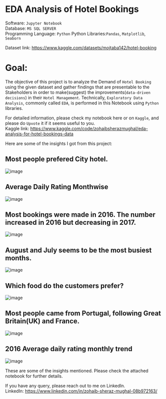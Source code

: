 # **EDA Analysis of Hotel Bookings**

Software: `Jupyter Notebook`  
Database: `MS SQL SERVER`  
Programming Language: `Python`
Python Libraries:`Pandas`, `Matplotlib`, `Seaborn`

Dataset link: https://www.kaggle.com/datasets/mojtaba142/hotel-booking
<br/>
# **Goal:**
The objective of this project is to analyze the Demand of `Hotel Booking` using the given dataset and gather findings that are presentable to the Stakeholders in order to make(suggest) the improvements(`data-driven decisions`) in their `Hotel Management`. Technically, `Exploratory Data Analysis`, commonly called `EDA`, is performed in this Notebook using `Python` libraries.

For detailed information, please check my notebook here or on `Kaggle`, and please do `Upvote` it if it seems useful to you.
<br/>
Kaggle link: https://www.kaggle.com/code/zohaibsherazmughal/eda-analysis-for-hotel-bookings-data

Here are some of the insights I got from this project:

## Most people prefered City hotel.
![image](https://user-images.githubusercontent.com/90182043/218173402-27ec0193-f58f-4ef5-9dc1-12a97f372459.png)

## Average Daily Rating Monthwise
![image](https://user-images.githubusercontent.com/90182043/218173072-06a7c54b-778d-4422-8a41-6402168ce752.png)

## Most bookings were made in 2016. The number increased in 2016 but decreasing in 2017.
![image](https://user-images.githubusercontent.com/90182043/218172583-2f4082e3-760b-409b-b708-ce76f794cee2.png)

## August and July seems to be the most busiest months.
![image](https://user-images.githubusercontent.com/90182043/218172761-313bbc84-c0ef-40a5-88b2-56f35385bcc6.png)

## Which food do the customers prefer?
![image](https://user-images.githubusercontent.com/90182043/218172933-ba52b3b8-dc20-4d0a-a407-30fa555eb0cd.png)

## Most people came from Portugal, following Great Britain(UK) and France.
![image](https://user-images.githubusercontent.com/90182043/218173501-236612d1-8cdb-4b55-a7e8-3083db9869e7.png)

## 2016 Average daily rating monthly trend
![image](https://user-images.githubusercontent.com/90182043/218173699-21453ac8-5a37-4a6f-b61a-f199f7b109ba.png)


These are some of the insights mentioned. Please check the attached notebook for further details.

If you have any query, please reach out to me on LinkedIn.  
LinkedIn: https://www.linkedin.com/in/zohaib-sheraz-mughal-08b972163/
